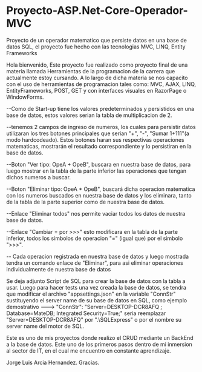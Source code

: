 # Proyecto-ASP.Net-Core-Operador-MVC
Proyecto de un operador matematico que persiste datos en una base de datos SQL, el proyecto fue hecho con las tecnologias MVC, LINQ, Entity Frameworks


Hola bienvenido, Este proyecto fue realizado como proyecto final de una materia llamada Herramientas de la programacion de la carrera que actualmente estoy cursando. A lo largo de dicha materia se nos capacito
con el uso de herramientas de programacion tales como: MVC, AJAX, LINQ, EntityFrameworks, POST, GET y con interfaces visuales en RazorPage o WindowForms.

--Como de Start-up tiene los valores predeterminados y persistidos en una base de datos, estos valores serian la tabla de multiplicacion de 2.

--tenemos 2 campos de ingreso de numeros, los cuales para persistir datos utilizaran los tres botones principales que serian "+", "-", "Sumar 1+111"(a modo hardcodeado).
  Estos botones haran sus respectivas operaciones matematicas, mostrarán el resultado correspondiente y lo persistiran en la base de datos.
  
--Boton "Ver tipo: OpeA + OpeB", buscara en nuestra base de datos, para luego mostrar en la tabla de la parte inferior las operaciones que tengan dichos numeros a buscar.

--Boton "Eliminar tipo: OpeA * OpeB", buscará dicha operacion matematica con los numeros buscados en nuestra base de datos y los eliminara, tanto de la tabla de la parte superior como de nuestra base de datos.

--Enlace "Eliminar todos" nos permite vaciar todos los datos de nuestra base de datos.

--Enlace "Cambiar = por >>>" esto modificara en la tabla de la parte inferior, todos los simbolos de operacion "=" (igual que) por el simbolo ">>>".

-- Cada operacion registrada en nuestra base de datos y luego mostrada tendra un comando enlace de "Eliminar", para asi eliminar operaciones individualmente de nuestra base de datos

Se deja adjunto Script de SQL para crear la base de datos con la tabla a usar.
Luego para hacer tests una vez creada la base de datos, se tendra que modificar el archivo "appsettings.json" en la variable "ConnStr" sustituyendo el server name de su base de datos en SQL, como ejemplo demostrativo  ---> "ConnStr": "Server=DESKTOP-DCR8AFQ ; Database=MateDB; Integrated Security=True;" seria reemplazar "Server=DESKTOP-DCR8AFQ" por ".\SQLExpress" o por el nombre su server name del motor de SQL.

Este es uno de mis proyectos donde realizo el CRUD mediante un BackEnd a la base de datos. Este uno de los primeros pasos dentro de mi inmersion al sector de IT, en el cual me encuentro en constante aprendizaje.

Jorge Luis Arcia Hernandez. Gracias.


